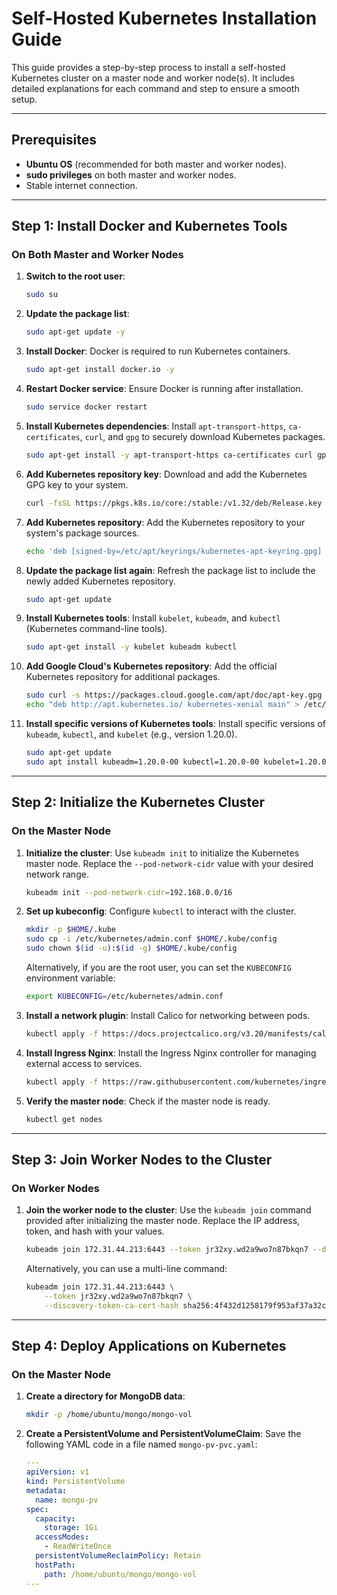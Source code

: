
# Self-Hosted Kubernetes Installation Guide

This guide provides a step-by-step process to install a self-hosted Kubernetes cluster on a master node and worker node(s). It includes detailed explanations for each command and step to ensure a smooth setup.

---

## Prerequisites

- **Ubuntu OS** (recommended for both master and worker nodes).
- **sudo privileges** on both master and worker nodes.
- Stable internet connection.

---

## Step 1: Install Docker and Kubernetes Tools

### On Both Master and Worker Nodes

1. **Switch to the root user**:
   ```bash
   sudo su
   ```

2. **Update the package list**:
   ```bash
   sudo apt-get update -y
   ```

3. **Install Docker**:
   Docker is required to run Kubernetes containers.
   ```bash
   sudo apt-get install docker.io -y
   ```

4. **Restart Docker service**:
   Ensure Docker is running after installation.
   ```bash
   sudo service docker restart
   ```

5. **Install Kubernetes dependencies**:
   Install `apt-transport-https`, `ca-certificates`, `curl`, and `gpg` to securely download Kubernetes packages.
   ```bash
   sudo apt-get install -y apt-transport-https ca-certificates curl gpg
   ```

6. **Add Kubernetes repository key**:
   Download and add the Kubernetes GPG key to your system.
   ```bash
   curl -fsSL https://pkgs.k8s.io/core:/stable:/v1.32/deb/Release.key | sudo gpg --dearmor -o /etc/apt/keyrings/kubernetes-apt-keyring.gpg
   ```

7. **Add Kubernetes repository**:
   Add the Kubernetes repository to your system's package sources.
   ```bash
   echo 'deb [signed-by=/etc/apt/keyrings/kubernetes-apt-keyring.gpg] https://pkgs.k8s.io/core:/stable:/v1.32/deb/ /' | sudo tee /etc/apt/sources.list.d/kubernetes.list
   ```

8. **Update the package list again**:
   Refresh the package list to include the newly added Kubernetes repository.
   ```bash
   sudo apt-get update
   ```

9. **Install Kubernetes tools**:
   Install `kubelet`, `kubeadm`, and `kubectl` (Kubernetes command-line tools).
   ```bash
   sudo apt-get install -y kubelet kubeadm kubectl
   ```

10. **Add Google Cloud's Kubernetes repository**:
    Add the official Kubernetes repository for additional packages.
    ```bash
    sudo curl -s https://packages.cloud.google.com/apt/doc/apt-key.gpg | apt-key add -
    echo "deb http://apt.kubernetes.io/ kubernetes-xenial main" > /etc/apt/sources.list.d/kubernetes.list
    ```

11. **Install specific versions of Kubernetes tools**:
    Install specific versions of `kubeadm`, `kubectl`, and `kubelet` (e.g., version 1.20.0).
    ```bash
    sudo apt-get update
    sudo apt install kubeadm=1.20.0-00 kubectl=1.20.0-00 kubelet=1.20.0-00 -y
    ```

---

## Step 2: Initialize the Kubernetes Cluster

### On the Master Node

1. **Initialize the cluster**:
   Use `kubeadm init` to initialize the Kubernetes master node. Replace the `--pod-network-cidr` value with your desired network range.
   ```bash
   kubeadm init --pod-network-cidr=192.168.0.0/16
   ```

2. **Set up kubeconfig**:
   Configure `kubectl` to interact with the cluster.
   ```bash
   mkdir -p $HOME/.kube
   sudo cp -i /etc/kubernetes/admin.conf $HOME/.kube/config
   sudo chown $(id -u):$(id -g) $HOME/.kube/config
   ```

   Alternatively, if you are the root user, you can set the `KUBECONFIG` environment variable:
   ```bash
   export KUBECONFIG=/etc/kubernetes/admin.conf
   ```

3. **Install a network plugin**:
   Install Calico for networking between pods.
   ```bash
   kubectl apply -f https://docs.projectcalico.org/v3.20/manifests/calico.yaml
   ```

4. **Install Ingress Nginx**:
   Install the Ingress Nginx controller for managing external access to services.
   ```bash
   kubectl apply -f https://raw.githubusercontent.com/kubernetes/ingress-nginx/controller-v0.49.0/deploy/static/provider/baremetal/deploy.yaml
   ```

5. **Verify the master node**:
   Check if the master node is ready.
   ```bash
   kubectl get nodes
   ```

---

## Step 3: Join Worker Nodes to the Cluster

### On Worker Nodes

1. **Join the worker node to the cluster**:
   Use the `kubeadm join` command provided after initializing the master node. Replace the IP address, token, and hash with your values.

   ```bash
   kubeadm join 172.31.44.213:6443 --token jr32xy.wd2a9wo7n87bkqn7 --discovery-token-ca-cert-hash sha256:4f432d1258179f953af37a32ce6e386c75dbc548f1d28b636212142050276002
   ```

   Alternatively, you can use a multi-line command:
   ```bash
   kubeadm join 172.31.44.213:6443 \
       --token jr32xy.wd2a9wo7n87bkqn7 \
       --discovery-token-ca-cert-hash sha256:4f432d1258179f953af37a32ce6e386c75dbc548f1d28b636212142050276002
   ```

---

## Step 4: Deploy Applications on Kubernetes

### On the Master Node

1. **Create a directory for MongoDB data**:
   ```bash
   mkdir -p /home/ubuntu/mongo/mongo-vol
   ```

2. **Create a PersistentVolume and PersistentVolumeClaim**:
   Save the following YAML code in a file named `mongo-pv-pvc.yaml`:
   ```yaml
   ---
   apiVersion: v1
   kind: PersistentVolume
   metadata:
     name: mongo-pv
   spec:
     capacity:
       storage: 1Gi
     accessModes:
       - ReadWriteOnce
     persistentVolumeReclaimPolicy: Retain
     hostPath:
       path: /home/ubuntu/mongo/mongo-vol
   ---